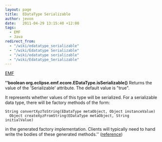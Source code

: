 ```yaml
---
layout: page
title:  EDataType Serializable
author: jevon
date:   2011-04-29 13:15:40 +12:00
tags:
  - EMF
  - Java
redirect_from:
  - "/wiki/edatatype_serializable"
  - "/wiki/Edatatype Serializable"
  - "/wiki/edatatype serializable"
  - "/wiki/Edatatype_Serializable"
---
```


[EMF](EMF.md)

**''boolean org.eclipse.emf.ecore.EDataType.isSerializable()**
Returns the value of the 'Serializable' attribute. The default value is "true". 

It represents whether values of this type will be serialized. For a serializable data type, there will be factory methods of the form: 

```
String convertXyzToString(EDataType metaObject, Object instanceValue)
  Object createXyzFromString(EDataType metaObject, String initialValue)
```

in the generated factory implementation. Clients will typically need to hand write the bodies of these generated methods.''
(<a href="http://download.eclipse.org/modeling/emf/emf/javadoc/2.5.0/org/eclipse/emf/ecore/EDataType.html#isSerializable%28%29">reference</a>)
